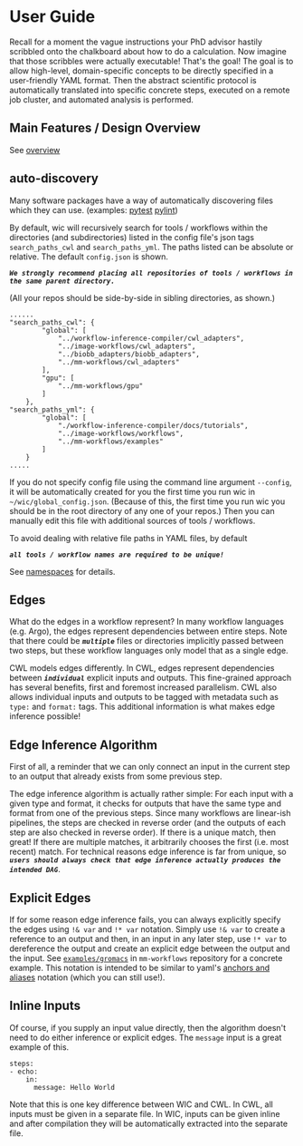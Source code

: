 # User Guide

Recall for a moment the vague instructions your PhD advisor hastily scribbled onto the chalkboard about how to do a calculation. Now imagine that those scribbles were actually executable! That's the goal! The goal is to allow high-level, domain-specific concepts to be directly specified in a user-friendly YAML format. Then the abstract scientific protocol is automatically translated into specific concrete steps, executed on a remote job cluster, and automated analysis is performed.

## Main Features / Design Overview

See [overview](overview.md)

## auto-discovery

Many software packages have a way of automatically discovering files which they can use. (examples: [pytest](https://docs.pytest.org/en/latest/explanation/goodpractices.html#conventions-for-python-test-discovery) [pylint](https://pylint.pycqa.org/en/latest/user_guide/usage/run.html))

By default, wic will recursively search for tools / workflows within the directories (and subdirectories) listed in the config file's json tags `search_paths_cwl` and `search_paths_yml`. The paths listed can be absolute or relative. The default `config.json` is shown.

***`We strongly recommend placing all repositories of tools / workflows in the same parent directory.`***

(All your repos should be side-by-side in sibling directories, as shown.)

```
......
"search_paths_cwl": {
        "global": [
            "../workflow-inference-compiler/cwl_adapters",
            "../image-workflows/cwl_adapters",
            "../biobb_adapters/biobb_adapters",
            "../mm-workflows/cwl_adapters"
        ],
        "gpu": [
            "../mm-workflows/gpu"
        ]
    },
"search_paths_yml": {
        "global": [
            "./workflow-inference-compiler/docs/tutorials",
            "../image-workflows/workflows",
            "../mm-workflows/examples"
        ]
    }
.....
```

If you do not specify config file using the command line argument `--config`, it will be automatically created for you the first time you run wic in `~/wic/global_config.json`. (Because of this, the first time you run wic you should be in the root directory of any one of your repos.) Then you can manually edit this file with additional sources of tools / workflows.

To avoid dealing with relative file paths in YAML files, by default

***`all tools / workflow names are required to be unique!`***

See [namespaces](advanced.md#namespaces) for details.

## Edges

What do the edges in a workflow represent? In many workflow languages (e.g. Argo), the edges represent dependencies between entire steps. Note that there could be ***`multiple`*** files or directories implicitly passed between two steps, but these workflow languages only model that as a single edge.

CWL models edges differently. In CWL, edges represent dependencies between ***`individual`*** explicit inputs and outputs. This fine-grained approach has several benefits, first and foremost increased parallelism. CWL also allows individual inputs and outputs to be tagged with metadata such as `type:` and `format:` tags. This additional information is what makes edge inference possible!

## Edge Inference Algorithm

First of all, a reminder that we can only connect an input in the current step to an output that already exists from some previous step.

The edge inference algorithm is actually rather simple: For each input with a given type and format, it checks for outputs that have the same type and format from one of the previous steps. Since many workflows are linear-ish pipelines, the steps are checked in reverse order (and the outputs of each step are also checked in reverse order). If there is a unique match, then great! If there are multiple matches, it arbitrarily chooses the first (i.e. most recent) match. For technical reasons edge inference is far from unique, so ***`users should always check that edge inference actually produces the intended DAG`***.

## Explicit Edges

If for some reason edge inference fails, you can always explicitly specify the edges using `!& var` and `!* var` notation. Simply use `!& var` to create a reference to an output and then, in an input in any later step, use `!* var` to dereference the output and create an explicit edge between the output and the input. See [`examples/gromacs`](https://github.com/PolusAI/mm-workflows/blob/main/examples/gromacs) in `mm-workflows` repository for a concrete example. This notation is intended to be similar to yaml's [anchors and aliases](https://support.atlassian.com/bitbucket-cloud/docs/yaml-anchors/) notation (which you can still use!).

## Inline Inputs

Of course, if you supply an input value directly, then the algorithm doesn't need to do either inference or explicit edges. The `message` input is a great example of this.

```
steps:
- echo:
    in:
      message: Hello World
```

Note that this is one key difference between WIC and CWL. In CWL, all inputs must be given in a separate file. In WIC, inputs can be given inline and after compilation they will be automatically extracted into the separate file.